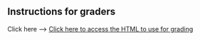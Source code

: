 ## Instructions for graders

Click here --> [Click here to access the HTML to use for grading](https://htmlpreview.github.io/?https://github.com/skcary77/practical_machine_learning/blob/master/docs/project.html)